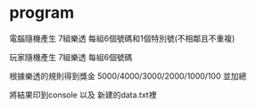 # program
電腦隨機產生 7組樂透 每組6個號碼和1個特別號(不相鄰且不重複)

玩家隨機產生 7組樂透 每組6個號碼

根據樂透的規則得到獎金 5000/4000/3000/2000/1000/100 並加總

將結果印到console 以及 新建的data.txt裡

